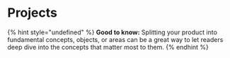 # Projects

{% hint style="undefined" %}
**Good to know:** Splitting your product into fundamental concepts, objects, or areas can be a great way to let readers deep dive into the concepts that matter most to them.
{% endhint %}
